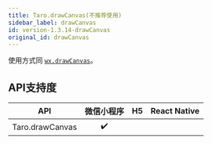```yaml
---
title: Taro.drawCanvas(不推荐使用)
sidebar_label: drawCanvas
id: version-1.3.14-drawCanvas
original_id: drawCanvas
---
```



使用方式同 [`wx.drawCanvas`](https://developers.weixin.qq.com/miniprogram/dev/api/canvas/draw-canvas.html)。



## API支持度


| API | 微信小程序 | H5 | React Native |
| :-: | :-: | :-: | :-: |
| Taro.drawCanvas | ✔️ |  |  |

